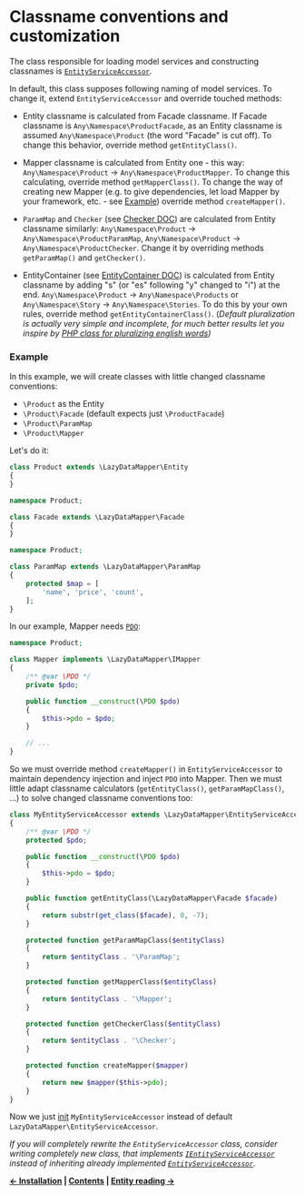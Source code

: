 Classname conventions and customization
===

The class responsible for loading model services and constructing classnames is
[`EntityServiceAccessor`](../LazyDataMapper/EntityServiceAccessor.php).

In default, this class supposes following naming of model services. To change it, extend `EntityServiceAccessor`
and override touched methods:

- Entity classname is calculated from Facade classname. If Facade classname is `Any\Namespace\ProductFacade`, as an Entity
classname is assumed `Any\Namespace\Product` (the word "Facade" is cut off).
To change this behavior, override method `getEntityClass()`.

- Mapper classname is calculated from Entity one - this way: `Any\Namespace\Product` → `Any\Namespace\ProductMapper`.
To change this calculating, override method `getMapperClass()`. To change the way of creating new Mapper
(e.g. to give dependencies, let load Mapper by your framework, etc. - see [Example](#example)) override method
`createMapper()`.

- `ParamMap` and `Checker` (see [Checker DOC](8.Checker.md)) are calculated from Entity classname similarly:
`Any\Namespace\Product` → `Any\Namespace\ProductParamMap`,
`Any\Namespace\Product` → `Any\Namespace\ProductChecker`.
Change it by overriding methods `getParamMap()` and `getChecker()`.

- EntityContainer (see [EntityContainer DOC](6.EntityContainer.md)) is calculated from Entity classname by adding
"s" (or "es" following "y" changed to "i") at the end.
`Any\Namespace\Product` → `Any\Namespace\Products` or `Any\Namespace\Story` → `Any\Namespace\Stories`.
To do this by your own rules, override method `getEntityContainerClass()`.
(*Default pluralization is actually very simple and incomplete, for much better results let you inspire by
[PHP class for pluralizing english words](https://gist.github.com/VladaHejda/8775965))*

### Example

In this example, we will create classes with little changed classname conventions:

- `\Product` as the Entity
- `\Product\Facade` (default expects just `\ProductFacade`)
- `\Product\ParamMap`
- `\Product\Mapper`

Let's do it:

```php
class Product extends \LazyDataMapper\Entity
{
}
```

```php
namespace Product;

class Facade extends \LazyDataMapper\Facade
{
}
```

```php
namespace Product;

class ParamMap extends \LazyDataMapper\ParamMap
{
	protected $map = [
		'name', 'price', 'count',
	];
}
```

In our example, Mapper needs [`PDO`](http://www.php.net/manual/en/intro.pdo.php):

```php
namespace Product;

class Mapper implements \LazyDataMapper\IMapper
{
	/** @var \PDO */
	private $pdo;

	public function __construct(\PDO $pdo)
	{
		$this->pdo = $pdo;
	}

	// ...
}
```

So we must override method `createMapper()` in `EntityServiceAccessor` to maintain dependency injection and inject
`PDO` into Mapper. Then we must little adapt classname calculators (`getEntityClass()`, `getParamMapClass()`, ...)
to solve changed classname conventions too:

```php
class MyEntityServiceAccessor extends \LazyDataMapper\EntityServiceAccessor
{
	/** @var \PDO */
	protected $pdo;

	public function __construct(\PDO $pdo)
	{
		$this->pdo = $pdo;
	}

	public function getEntityClass(\LazyDataMapper\Facade $facade)
	{
		return substr(get_class($facade), 0, -7);
	}

	protected function getParamMapClass($entityClass)
	{
		return $entityClass . '\ParamMap';
	}

	protected function getMapperClass($entityClass)
	{
		return $entityClass . '\Mapper';
	}

	protected function getCheckerClass($entityClass)
	{
		return $entityClass . '\Checker';
	}

	protected function createMapper($mapper)
	{
		return new $mapper($this->pdo);
	}
}
```

Now we just [init](1.Installation.md#init-lazydatamapper) `MyEntityServiceAccessor` instead of default
`LazyDataMapper\EntityServiceAccessor`.

*If you will completely rewrite the `EntityServiceAccessor` class, consider writing completely new class, that implements
[`IEntityServiceAccessor`](../LazyDataMapper/interfaces/IEntityServiceAccessor.php) instead of inheriting already implemented
[`EntityServiceAccessor`](../LazyDataMapper/EntityServiceAccessor.php).*


**[← Installation](1.Installation.md)
| [Contents](../readme.md#documentation)
| [Entity reading →](3.Entity-reading.md)**
